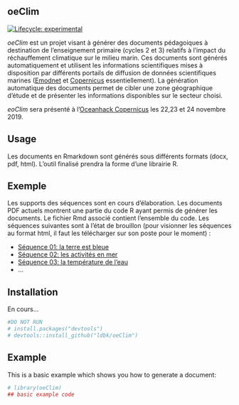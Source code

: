 
<!-- README.md is generated from README.Rmd. Please edit that file -->

## oeClim

<!-- badges: start -->

[![Lifecycle:
experimental](https://img.shields.io/badge/lifecycle-experimental-orange.svg)](https://www.tidyverse.org/lifecycle/#experimental)
<!-- badges: end -->

*oeClim* est un projet visant à générer des documents pédagoiques à
destination de l’enseignement primaire (cycles 2 et 3) relatifs à
l’impact du réchauffement climatique sur le milieu marin. Ces
documents sont générés automatiquement et utilisent les informations
scientifiques mises à disposition par différents portails de diffusion
de données scientifiques marines ([Emodnet](http://www.emodnet.eu) et
[Copernicus](http://www.copernicus.eu) essentiellement). La génération
automatique des documents permet de cibler une zone géographique d’étude
et de présenter les informations disponibles sur le secteur choisi.

*eoClim* sera présenté à l’[Oceanhack
Copernicus](http://garage48.org/events/copernicus-oceanhack) les 22,23
et 24 novembre 2019.

## Usage

Les documents en Rmarkdown sont générés sous différents formats (docx,
pdf, html). L’outil finalisé prendra la forme d’une librairie R.

## Exemple

Les supports des séquences sont en cours d’élaboration. Les documents
PDF actuels montrent une partie du code R ayant permis de générer les
documents. Le fichier Rmd associé contient l’ensemble du code. Les
séquences suivantes sont à l’état de brouillon (pour visionner les
séquences au format html, il faut les télécharger sur son poste pour le
moment) :

  - [Séquence 01: la terre est bleue](/code/01_la_terre_est_bleue.pdf)
  - [Séquence 02: les activités en
    mer](/code/02_les_activités_en_mer.pdf)
  - [Séquence 03: la température de
    l’eau](/code/03_la_température_de_l_eau.pdf)
  - …

## Installation

En cours…

``` r
#DO NOT RUN
# install.packages("devtools")
# devtools::install_github("ldbk/oeClim")
```

## Example

This is a basic example which shows you how to generate a document:

``` r
# library(oeClim)
## basic example code
```
